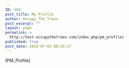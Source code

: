 ```yaml
---
ID: 104
post_title: My Profile
author: Occupy_The_Trees
post_excerpt: ""
layout: page
permalink: >
  http://test.occupythetrees.com/index.php/pm_profile/
published: true
post_date: 2018-07-03 00:26:27
---
```

[PM_Profile]